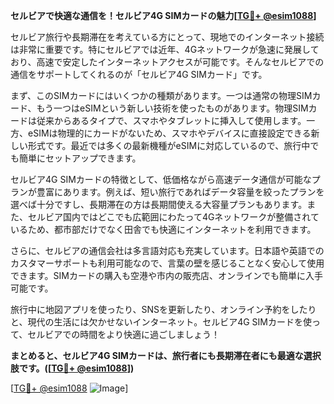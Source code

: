**セルビアで快適な通信を！セルビア4G SIMカードの魅力[[TG💪+ @esim1088](https://t.me/s/esim1088)]**

セルビア旅行や長期滞在を考えている方にとって、現地でのインターネット接続は非常に重要です。特にセルビアでは近年、4Gネットワークが急速に発展しており、高速で安定したインターネットアクセスが可能です。そんなセルビアでの通信をサポートしてくれるのが「セルビア4G SIMカード」です。

まず、このSIMカードにはいくつかの種類があります。一つは通常の物理SIMカード、もう一つはeSIMという新しい技術を使ったものがあります。物理SIMカードは従来からあるタイプで、スマホやタブレットに挿入して使用します。一方、eSIMは物理的にカードがないため、スマホやデバイスに直接設定できる新しい形式です。最近では多くの最新機種がeSIMに対応しているので、旅行中でも簡単にセットアップできます。

セルビア4G SIMカードの特徴として、低価格ながら高速データ通信が可能なプランが豊富にあります。例えば、短い旅行であればデータ容量を絞ったプランを選べば十分ですし、長期滞在の方は長期間使える大容量プランもあります。また、セルビア国内ではどこでも広範囲にわたって4Gネットワークが整備されているため、都市部だけでなく田舎でも快適にインターネットを利用できます。

さらに、セルビアの通信会社は多言語対応も充実しています。日本語や英語でのカスタマーサポートも利用可能なので、言葉の壁を感じることなく安心して使用できます。SIMカードの購入も空港や市内の販売店、オンラインでも簡単に入手可能です。

旅行中に地図アプリを使ったり、SNSを更新したり、オンライン予約をしたりと、現代の生活には欠かせないインターネット。セルビア4G SIMカードを使って、セルビアでの時間をより快適に過ごしましょう！

**まとめると、セルビア4G SIMカードは、旅行者にも長期滞在者にも最適な選択肢です。([[TG💪+ @esim1088](https://t.me/s/esim1088)])**

[[TG💪+ @esim1088](https://t.me/s/esim1088) ![Image](https://i.postimg.cc/Y0z9fWf4/image.png)]